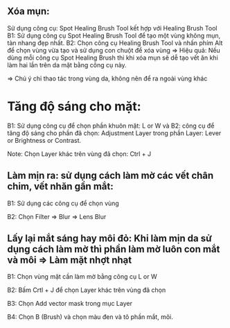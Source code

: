 ## Xóa mụn: 

Sử dụng công cụ: Spot Healing Brush Tool kết hợp với Healing Brush Tool
B1: Sử dụng công cụ  Spot Healing Brush Tool để tạo một vùng không mụn, tàn nhang đẹp nhất.
B2: Chọn công cụ Healing Brush Tool và nhấn phím Alt để chọn vùng vừa tạo và sử dụng con chuột để xóa vùng
=> Hiệu quả: Nếu dùng mỗi công cụ Spot Healing Brush thi khi xóa mụn sẽ dễ tạo vết ăn khi làm hai lần trên da mặt bằng công cụ này.

=> Chú ý chỉ thao tác trong vùng da, không nên để ra ngoài vùng khác

# Tăng độ sáng cho mặt: 

B1: Sử dụng công cụ để chọn phần khuôn mặt: L or W và 
B2: công cụ để tăng độ sáng cho phần đã chọn: Adjustment Layer trong phần Layer: Lever or Brightness or Contrast.

Note: Chọn Layer khác trên vùng đã chọn: Ctrl + J

## Làm mịn ra: sử dụng cách làm mờ các vết chân chim, vết nhăn gần mắt: 

B1: Sử dụng các công cụ để chọn vùng

B2: Chọn Filter => Blur => Lens Blur

## Lấy lại mắt sáng hay môi đỏ: Khi làm mịn da sử dụng cách làm mờ thì phần làm mờ luôn con mắt và môi => Làm mặt nhợt nhạt 

B1: Chọn vùng mặt cần làm mờ bằng công cụ L or W

B2: Bấm Crtl + J để chọn Layer khác trên vùng đã chọn 

B3: Chọn Add vector mask trong mục Layer 

B4: Chọn B (Brush) và chọn màu đen và tô phần mắt, môi.







